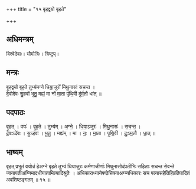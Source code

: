 +++
title = "१५ बृहद्वयो बृहते"

+++
## अधिमन्त्रम्
विश्वेदेवाः। भौमोत्रिः। त्रिष्टुप्।

## मन्त्रः
बृ॒हद्वयो॑ बृह॒ते तुभ्य॑मग्ने धिया॒जुरो॑ मिथु॒नासः॑ सचन्त ।  
दे॒वोदे॑वः सु॒हवो॑ भूतु॒ मह्यं॒ मा नो॑ मा॒ता पृ॑थि॒वी दु॑र्म॒तौ धा॑त् ॥

## पदपाठः
बृ॒हत् । वयः॑ । बृ॒ह॒ते । तुभ्य॑म् । अ॒ग्ने॒ । धि॒या॒ऽजुरः॑ । मि॒थु॒नासः॑ । स॒च॒न्त॒ ।  
दे॒वःऽदे॑वः । सु॒ऽहवः॑ । भू॒तु॒ । मह्य॑म् । मा । नः॒ । मा॒ता । पृ॒थि॒वी । दुः॒ऽम॒तौ । धा॒त् ॥

## भाष्यम्
बृहत् प्रभूतं वयोन्नं हेअग्ने बृहते तुभ्यं धियाजुरः कर्मणाजीर्णाः मिथुनासोदंपतीभिः सहिताः सचन्त सेवन्ते जायापतीअग्निमादधीयातामित्यादिश्रुतेः । अधिकाराध्यायेषष्ठेस्त्रियाअग्न्यधिकारः सच पत्यासहेतिहिप्रतिपादितं अवशिष्टङ्गतम् ॥ १५ ॥